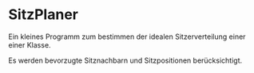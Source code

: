 # SitzPlaner

Ein kleines Programm zum bestimmen der idealen Sitzerverteilung einer einer Klasse.

Es werden bevorzugte Sitznachbarn und Sitzpositionen berücksichtigt.